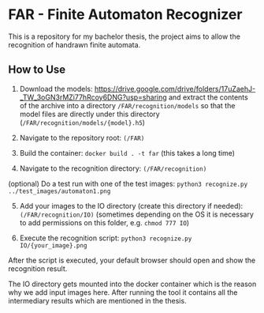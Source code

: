 # FAR - Finite Automaton Recognizer
This is a repository for my bachelor thesis, the project aims to allow the recognition of handrawn finite automata.

## How to Use

1. Download the models: https://drive.google.com/drive/folders/17uZaehJ-_TW_3oGN3rMZi77hRcoy6DNG?usp=sharing and extract the contents of the archive into a directory `/FAR/recognition/models` so that the model files are directly under this directory (`/FAR/recognition/models/{model}.h5`)

2. Navigate to the repository root: `(/FAR)`

3. Build the container: `docker build . -t far`
   (this takes a long time)
   
4. Navigate to the recognition directory: `(/FAR/recognition)`

(optional) Do a test run with one of the test images: `python3 recognize.py ../test_images/automaton1.png`

5. Add your images to the IO directory (create this directory if needed): `(/FAR/recognition/IO)`
   (sometimes depending on the OS it is necessary to add permissions on this folder, e.g. `chmod 777 IO`)

6. Execute the recognition script: `python3 recognize.py IO/{your_image}.png`

After the script is executed, your default browser should open and show the recognition result.

The IO directory gets mounted into the docker container which is the reason why we add input images here. After running the tool it contains all the intermediary results which are mentioned in the thesis.
